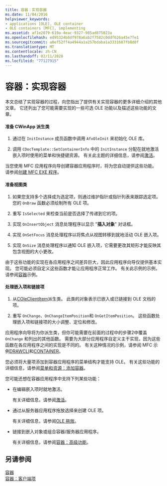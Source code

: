 ```yaml
---
title: 容器：实现容器
ms.date: 11/04/2016
helpviewer_keywords:
- applications [OLE], OLE container
- OLE containers [MFC], implementing
ms.assetid: af1e2079-619a-4eac-9327-985ad875823a
ms.openlocfilehash: ed95324b8df978a6ab2f7582c0ddf626a45e7fe1
ms.sourcegitcommit: a8ef52ff4a4944a1a257bdaba1a3331607fb8d0f
ms.translationtype: MT
ms.contentlocale: zh-CN
ms.lasthandoff: 02/11/2020
ms.locfileid: "77127915"
---
```

# <a name="containers-implementing-a-container"></a>容器：实现容器

本文总结了实现容器的过程，向您指出了提供有关实现容器的更多详细介绍的其他文章。 它还列出了您可能需要实现的一些可选 OLE 功能以及描述这些功能的文章。

#### <a name="to-prepare-your-cwinapp-derived-class"></a>准备 CWinApp 派生类

1. 通过在 `InitInstance` 成员函数中调用 `AfxOleInit` 来初始化 OLE 库。

1. 调用 `CDocTemplate::SetContainerInfo` 中的 `InitInstance` 分配在就地激活嵌入项时使用的菜单和快捷键资源。 有关此主题的详细信息，请参阅[激活](../mfc/activation-cpp.md)。

当您使用 MFC 应用程序向导创建容器应用程序时，将为您自动提供这些功能。 请参阅[创建 MFC EXE 程序](../mfc/reference/mfc-application-wizard.md)。

#### <a name="to-prepare-your-view-class"></a>准备视图类

1. 如果您支持多个选择成为选定项，则通过维护指针或指针列表来跟踪选定项。 您的 `OnDraw` 函数必须绘制所有 OLE 项。

1. 重写 `IsSelected` 来检查当前是否选择了传递到它的项。

1. 实现 `OnInsertObject` 消息处理程序以显示 "**插入对象**" 对话框。

1. 实现 `OnSetFocus` 消息处理程序以将焦点从视图转移到就地活动 OLE 嵌入项。

1. 实现 `OnSize` 消息处理程序以通知 OLE 嵌入项，它需要更改其矩形才能反映其包含视图的大小更改。

由于这些功能的实现在各应用程序之间差异巨大，因此应用程序向导仅提供基本实现。 您可能必须自定义这些函数才能让应用程序正常工作。 有关此示例的示例，请参阅[容器](../overview/visual-cpp-samples.md)示例。

#### <a name="to-handle-embedded-and-linked-items"></a>处理嵌入项和链接项

1. 从[COleClientItem](../mfc/reference/coleclientitem-class.md)派生类。 此类的对象表示已嵌入或已链接到 OLE 文档的项。

1. 重写 `OnChange`、`OnChangeItemPosition`和 `OnGetItemPosition`。 这些函数处理嵌入项和链接项的大小调整、定位和修改。

应用程序向导将为你派生类，但你可能需要在前面的过程中的步骤2中覆盖 `OnChange` 和列出的其他函数。 需要为大部分应用程序自定义主干实现，因为这些函数在各应用程序之间的实现是不同的。 有关这种情况的示例，请参阅 MFC 示例[DRAWCLI](../overview/visual-cpp-samples.md)和[CONTAINER](../overview/visual-cpp-samples.md)。

您必须将大量项添加到容器应用程序的菜单结构才能支持 OLE。 有关这些功能的详细信息，请参阅[菜单和资源：添加容器](../mfc/menus-and-resources-container-additions.md)。

您可能还想在容器应用程序中支持下列某些功能：

- 在编辑嵌入项时就地激活。

   有关详细信息，请参阅[激活](../mfc/activation-cpp.md)。

- 通过从服务器应用程序拖放选择来创建 OLE 项。

   有关详细信息，请参阅[OLE 拖放](../mfc/drag-and-drop-ole.md)。

- 链接到嵌入对象或组合容器/服务器应用程序。

   有关详细信息，请参阅[容器：高级功能](../mfc/containers-advanced-features.md)。

## <a name="see-also"></a>另请参阅

[容器](../mfc/containers.md)<br/>
[容器：客户端项](../mfc/containers-client-items.md)
